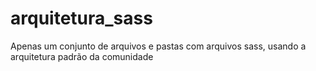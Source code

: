 # arquitetura_sass
Apenas um conjunto de arquivos e pastas com arquivos sass, usando a arquitetura padrão da comunidade
